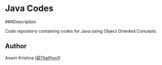 # Java Codes

###Description

Code repository containing codes for Java using Object Oriented Concepts.

## Author
Aswin Krishna ([@TheProv1](github.com/theprov1))
